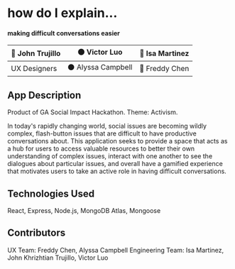 # how do I explain...

#### making difficult conversations easier

| :large_blue_circle: John Trujillo | :black_circle: Victor Luo | :red_circle: Isa Martinez |
| ------------- |:-------------:| -----:|
| UX Designers | :black_circle: Alyssa Campbell | :red_circle: Freddy Chen |




## App Description

Product of GA Social Impact Hackathon. Theme: Activism.

In today's rapidly changing world, social issues are becoming wildly complex, flash-button issues that are difficult to have productive conversations about. This application seeks to provide a space that acts as a hub for users to access valuable resources to better their own understanding of complex issues, interact with one another to see the dialogues about particular issues, and overall have a gamified experience that motivates users to take an active role in having difficult conversations. 

## Technologies Used
React, Express, Node.js, MongoDB Atlas, Mongoose


## Contributors
UX Team: Freddy Chen, Alyssa Campbell
Engineering Team: Isa Martinez, John Khrizhtian Trujillo, Victor Luo

